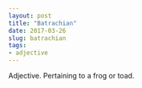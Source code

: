 ```yaml
---
layout: post
title: "Batrachian"
date: 2017-03-26
slug: batrachian
tags:
- adjective
---
```


Adjective. Pertaining to a frog or toad.
